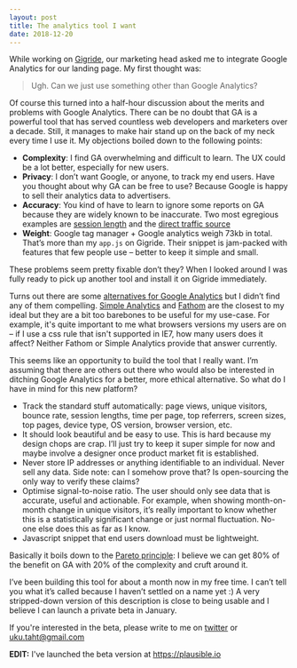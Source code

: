 ```yaml
---
layout: post
title: The analytics tool I want
date: 2018-12-20
---
```


While working on [Gigride](http://gigride.live), our marketing head asked me to integrate Google Analytics for our landing page. My first thought was:

> Ugh. Can we just use something other than Google Analytics?

Of course this turned into a half-hour discussion about the merits and problems with Google Analytics. There can be no doubt that GA is a powerful tool that has served countless web developers and marketers over a decade. Still, it manages to make hair stand up on the back of my neck every time I use it. My objections boiled down to the following points:

* **Complexity**: I find GA overwhelming and difficult to learn. The UX could be a lot better, especially for new users.
* **Privacy**: I don’t want Google, or anyone, to track my end users. Have you thought about why GA can be free to use? Because Google is happy to sell their analytics data to advertisers.
* **Accuracy**: You kind of have to learn to ignore some reports on GA because they are widely known to be inaccurate. Two most egregious examples are [session length](https://help.analyticsedge.com/article/misunderstood-metrics-time-on-page-session-duration/) and the [direct traffic source](https://neilpatel.com/blog/what-is-dark-traffic/)
* **Weight**: Google tag manager + Google analytics weigh 73kb in total. That’s more than my `app.js` on Gigride. Their snippet is jam-packed with features that few people use – better to keep it simple and small.

These problems seem pretty fixable don’t they? When I looked around I was fully ready to pick up another tool and install it on Gigride immediately.

Turns out there are some [alternatives for Google Analytics](https://nomoregoogle.com/) but I didn’t find any of them compelling. [Simple Analytics](https://simpleanalytics.io/) and [Fathom](https://usefathom.com/) are the closest to my ideal but they are a bit too barebones to be useful for my use-case. For example, it's quite important to me what browsers versions my users are on – if I use a css rule that isn't supported in IE7, how many users does it affect? Neither Fathom or Simple Analytics provide that answer currently.

This seems like an opportunity to build the tool that I really want. I’m assuming that there are others out there who would also be interested in ditching Google Analytics for a better, more ethical alternative. So what do I have in mind for this new platform?

* Track the standard stuff automatically: page views, unique visitors, bounce rate, session lengths, time per page, top referrers, screen sizes, top pages, device type, OS version, browser version, etc.
* It should look beautiful and be easy to use. This is hard because my design chops are crap. I’ll just try to keep it super simple for now and maybe involve a designer once product market fit is established.
* Never store IP addresses or anything identifiable to an individual. Never sell any data. Side note: can I somehow prove that? Is open-sourcing the only way to verify these claims?
* Optimise signal-to-noise ratio. The user should only see data that is accurate, useful and actionable. For example, when showing month-on-month change in unique visitors, it’s really important to know whether this is a statistically significant change or just normal fluctuation. No-one else does this as far as I know.
* Javascript snippet that end users download must be lightweight.

Basically it boils down to the [Pareto principle](https://en.wikipedia.org/wiki/Pareto_principle): I believe we can get 80% of the benefit on GA with 20% of the complexity and cruft around it.

I’ve been building this tool for about a month now in my free time. I can’t tell you what it’s called because I haven’t settled on a name yet :) A very stripped-down version of this description is close to being usable and I believe I can launch a private beta in January.

If you're interested in the beta, please write to me on [twitter](https://twitter.com/ukutaht) or uku.taht@gmail.com

**EDIT:** I've launched the beta version at https://plausible.io
